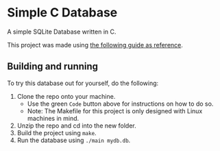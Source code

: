 # Simple C Database

A simple SQLite Database written in C.

This project was made using [the following guide as reference](https://cstack.github.io/db_tutorial/).

## Building and running

To try this database out for yourself, do the following:

1. Clone the repo onto your machine.
    - Use the green `Code` button above for instructions on how to do so.
    - Note: The Makefile for this project is only designed with Linux machines in mind.
2. Unzip the repo and cd into the new folder.
3. Build the project using `make`.
4. Run the database using `./main mydb.db`.
